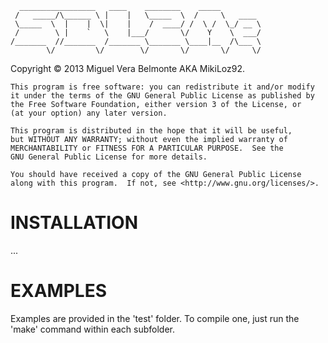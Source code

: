       _________________   ____    ________    _____
     /   _____/\______ \ |    |   \_____  \  /     \   ____
     \_____  \  |    |  \|    |    /  ____/ /  \ /  \_/ __ \
     /        \ |    `   \    |___/       \/    Y    \  ___/
    /_______  //_______  /_______ \_______ \____|__  /\___ \
            \/         \/        \/       \/       \/     \/

 Copyright © 2013 Miguel Vera Belmonte AKA MikiLoz92.

    This program is free software: you can redistribute it and/or modify
    it under the terms of the GNU General Public License as published by
    the Free Software Foundation, either version 3 of the License, or
    (at your option) any later version.

    This program is distributed in the hope that it will be useful,
    but WITHOUT ANY WARRANTY; without even the implied warranty of
    MERCHANTABILITY or FITNESS FOR A PARTICULAR PURPOSE.  See the
    GNU General Public License for more details.

    You should have received a copy of the GNU General Public License
    along with this program.  If not, see <http://www.gnu.org/licenses/>.
    
INSTALLATION
============
...

EXAMPLES
========
Examples are provided in the 'test' folder. To compile one, just run the 'make' command within each subfolder.

